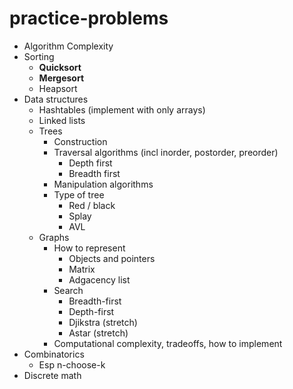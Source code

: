practice-problems
=================

* Algorithm Complexity
* Sorting
  * **Quicksort**
  * **Mergesort**
  * Heapsort
* Data structures
  * Hashtables (implement with only arrays) 
  * Linked lists
  * Trees
    * Construction
    * Traversal algorithms (incl inorder, postorder, preorder)
      * Depth first
      * Breadth first
    * Manipulation algorithms
    * Type of tree
      * Red / black
      * Splay
      * AVL
  * Graphs
    * How to represent
      * Objects and pointers
      * Matrix
      * Adgacency list
    * Search
      * Breadth-first
      * Depth-first
      * Djikstra (stretch)
      * Astar (stretch)
    * Computational complexity, tradeoffs, how to implement
* Combinatorics
  * Esp n-choose-k
* Discrete math
